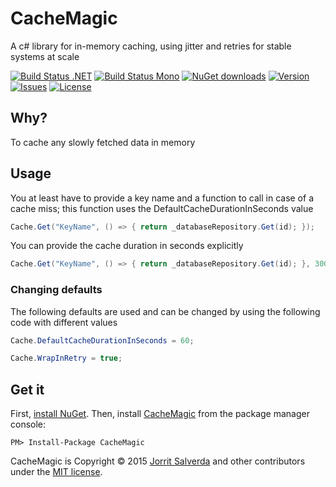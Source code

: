 # CacheMagic

A c# library for in-memory caching, using jitter and retries for stable systems at scale

[![Build Status .NET](https://img.shields.io/appveyor/ci/JorritSalverda/CacheMagic.svg)](https://ci.appveyor.com/project/JorritSalverda/CacheMagic/)
[![Build Status Mono](https://img.shields.io/travis/JorritSalverda/CacheMagic.svg)](https://travis-ci.org/JorritSalverda/CacheMagic/)
[![NuGet downloads](https://img.shields.io/nuget/dt/CacheMagic.svg)](https://www.nuget.org/packages/CacheMagic)
[![Version](https://img.shields.io/nuget/v/CacheMagic.svg)](https://www.nuget.org/packages/CacheMagic)
[![Issues](https://img.shields.io/github/issues/JorritSalverda/CacheMagic.svg)](https://github.com/JorritSalverda/JitterMagic/issues)
[![License](https://img.shields.io/github/license/JorritSalverda/CacheMagic.svg)](https://github.com/JorritSalverda/CacheMagic/blob/master/LICENSE)

Why?
--------------------------------
To cache any slowly fetched data in memory

Usage
--------------------------------
You at least have to provide a key name and a function to call in case of a cache miss; this function uses the DefaultCacheDurationInSeconds value

```csharp
Cache.Get("KeyName", () => { return _databaseRepository.Get(id); });
```

You can provide the cache duration in seconds explicitly

```csharp
Cache.Get("KeyName", () => { return _databaseRepository.Get(id); }, 300);
```

### Changing defaults

The following defaults are used and can be changed by using the following code with different values

```csharp
Cache.DefaultCacheDurationInSeconds = 60;
```

```csharp
Cache.WrapInRetry = true;
```

Get it
--------------------------------
First, [install NuGet](http://docs.nuget.org/docs/start-here/installing-nuget). Then, install [CacheMagic](https://www.nuget.org/packages/CacheMagic/) from the package manager console:

    PM> Install-Package CacheMagic

CacheMagic is Copyright &copy; 2015 [Jorrit Salverda](http://blog.jorritsalverda.com/) and other contributors under the [MIT license](https://github.com/JorritSalverda/CacheMagic/blob/master/LICENSE).
